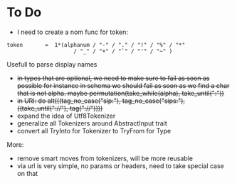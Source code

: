 # To Do
* I need to create a nom func for token:
```
token       =  1*(alphanum / "-" / "." / "!" / "%" / "*"
                     / "_" / "+" / "`" / "'" / "~" )
```
Usefull to parse display names
* ~~in types that are optional, we need to make sure to fail as soon as possible
for instance in schema we should fail as soon as we find a char that is not alpha.
maybe permutation(take_while(alpha), take_until(":"))~~
* ~~in URI: do alt(((tag_no_case("sip:"), tag_no_case("sips:"), ((take_until("://"), tag("://"))))~~
* expand the idea of Utf8Tokenizer
* generalize all Tokenizers around AbstractInput trait
* convert all TryInto for Tokenizer to TryFrom<Tokenizer> for Type

More:
* remove smart moves from tokenizers, will be more reusable
* via url is very simple, no params or headers, need to take special case on that
